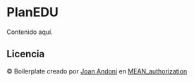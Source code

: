# PlanEDU

Contenido aquí.

## Licencia
© Boilerplate creado por [Joan Andoni](https://github.com/JoanAndoni) en [MEAN_authorization](https://github.com/JoanAndoni/MEAN_authorization) 
